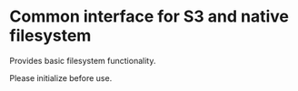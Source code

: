 # Common interface for S3 and native filesystem

Provides basic filesystem functionality.

Please initialize before use.
